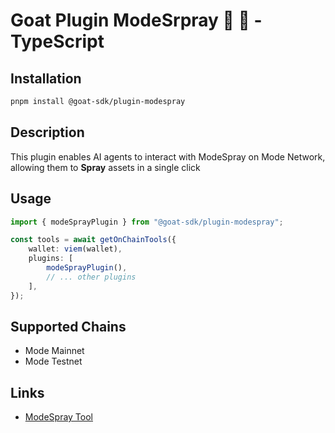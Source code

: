 # Goat Plugin ModeSrpray 🐐 💛 - TypeScript

## Installation

```bash
pnpm install @goat-sdk/plugin-modespray
```

## Description

This plugin enables AI agents to interact with ModeSpray on Mode Network, allowing them to **Spray** assets in a single click

## Usage

```typescript
import { modeSprayPlugin } from "@goat-sdk/plugin-modespray";

const tools = await getOnChainTools({
    wallet: viem(wallet),
    plugins: [
        modeSprayPlugin(),
        // ... other plugins
    ],
});
```

## Supported Chains

-   Mode Mainnet
-   Mode Testnet

## Links

-   [ModeSpray Tool](https://modespray.xyz/)
